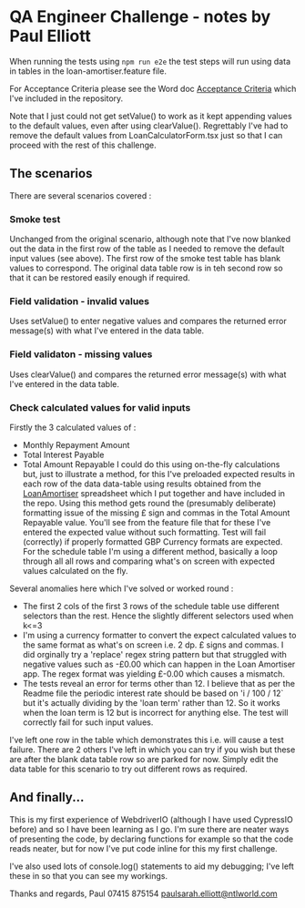 # QA Engineer Challenge - notes by Paul Elliott

When running the tests using `npm run e2e` the test steps will run using data in tables in the loan-amortiser.feature file.

For Acceptance Criteria please see the Word doc [Acceptance Criteria](Acceptance%20Criteria.docx) which I've included in the repository.

Note that I just could not get setValue() to work as it kept appending values to the default values, even after using clearValue().  Regrettably I've had to remove the default values from LoanCalculatorForm.tsx just so that I can proceed with the rest of this challenge.

## The scenarios

There are several scenarios covered : 

### Smoke test
Unchanged from the original scenario, although note that I've now blanked out the data in the first row of the table as I needed to remove the default input values (see above).  The first row of the smoke test table has blank values to correspond.  The original data table row is in teh second row so that it can be restored easily enough if required. 

### Field validation - invalid values
Uses setValue() to enter negative values and compares the returned error message(s) with what I've entered in the data table.

### Field validaton - missing values
Uses clearValue() and compares the returned error message(s) with what I've entered in the data table.

### Check calculated values for valid inputs
Firstly the 3 calculated values of :
- Monthly Repayment Amount
- Total Interest Payable
- Total Amount Repayable
I could do this using on-the-fly calculations but, just to illustrate a method, for this I've preloaded expected results in each row of the data data-table using results obtained from the [LoanAmortiser](LoanAmortiser.xlsx) spreadsheet which I put together and have included in the repo.  Using this method gets round the (presumably deliberate) formatting issue of the missing £ sign and commas in the Total Amount Repayable value.  You'll see from the feature file that for these I've entered the expected value without such formatting.  Test will fail (correctly) if properly formatted GBP Currency formats are expected.
For the schedule table I'm using a different method, basically a loop through all all rows and comparing what's on screen with expected values calculated on the fly.

Several anomalies here which I've solved or worked round :
- The first 2 cols of the first 3 rows of the schedule table use different selectors than the rest.  Hence the slightly different selectors used when k<=3
- I'm using a currency formatter to convert the expect calculated values to the same format as what's on screen i.e. 2 dp. £ signs and commas.  I did orginally try a 'replace' regex string pattern but that struggled with negative values such as -£0.00 which can happen in the Loan Amortiser app.  The regex format was yielding £-0.00 which causes a mismatch.
- The tests reveal an error for terms other than 12.  I believe that as per the Readme file the periodic interest rate should be based on 'i / 100 / 12` but it's actually dividing by the 'loan term' rather than 12.  So it works when the loan term is 12 but is incorrect for anything else.  The test will correctly fail for such input values.

I've left one row in the table which demonstrates this i.e. will cause a test failure.  There are 2 others I've left in which you can try if you wish but these are after the blank data table row so are parked for now.  Simply edit the data table for this scenario to try out different rows as required.
    
## And finally...

This is my first experience of WebdriverIO (although I have used CypressIO before) and so I have been learning as I go.  I'm sure there are neater ways of presenting the code, by declaring functions for example so that the code reads neater, but for now I've put code inline for this my first challenge.

I've also used lots of console.log() statements to aid my debugging; I've left these in so that you can see my workings.

Thanks and regards,
Paul 07415 875154 [paulsarah.elliott@ntlworld.com](mailto:paulsarah.elliott@ntlworld.com)